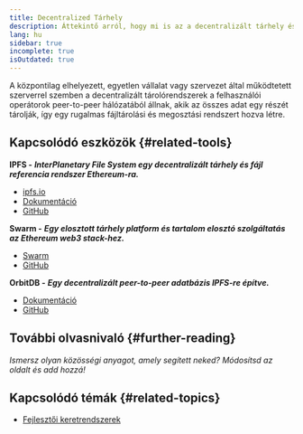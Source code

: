 ```yaml
---
title: Decentralized Tárhely
description: Áttekintő arról, hogy mi is az a decentralizált tárhely és az elérhető eszközökről, amivel integrálhatod a dappodba.
lang: hu
sidebar: true
incomplete: true
isOutdated: true
---
```


A központilag elhelyezett, egyetlen vállalat vagy szervezet által működtetett szerverrel szemben a decentralizált tárolórendszerek a felhasználói operátorok peer-to-peer hálózatából állnak, akik az összes adat egy részét tárolják, így egy rugalmas fájltárolási és megosztási rendszert hozva létre.

## Kapcsolódó eszközök {#related-tools}

**IPFS -** **_InterPlanetary File System egy decentralizált tárhely és fájl referencia rendszer Ethereum-ra._**

- [ipfs.io](https://ipfs.io/)
- [Dokumentáció](https://docs.ipfs.io/)
- [GitHub](https://github.com/ipfs/ipfs)

**Swarm -** **_Egy elosztott tárhely platform és tartalom elosztó szolgáltatás az Ethereum web3 stack-hez._**

- [Swarm](https://ethersphere.github.io/swarm-home/)
- [GitHub](https://github.com/ethersphere/swarm)

**OrbitDB -** **_Egy decentralizált peer-to-peer adatbázis IPFS-re építve._**

- [Dokumentáció](https://github.com/orbitdb/field-manual)
- [GitHub](https://github.com/orbitdb/orbit-db)

## További olvasnivaló {#further-reading}

_Ismersz olyan közösségi anyagot, amely segített neked? Módosítsd az oldalt és add hozzá!_

## Kapcsolódó témák {#related-topics}

- [Fejlesztői keretrendszerek](/developers/docs/frameworks/)
